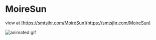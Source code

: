 # MoireSun

view at [https://smtsjhr.com/MoireSun](https://smtsjhr.com/MoireSun)

![animated gif](https://github.com/smtsjhr/MoireSun/blob/master/MoireSun300.gif)
 
